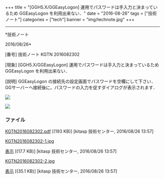 ﻿+++
title = "[GGH5.X/GGEasyLogon] 運用でパスワードは手入力と決まっているため GGEasyLogon を利用出来ない．"
date = "2016-08-26"
tags = ["技術ノート"]
categories = ["tech"]
banner = "img/technote.jpg"
+++

-----------------------------------------------------------------------------------------------------------------------------

*技術ノート

2016/08/26*


[番号]
技術ノート KGTN 2016082302

[現象]
[GGH5.X/GGEasyLogon] 運用でパスワードは手入力と決まっているため
GGEasyLogon を利用出来ない．

[説明]
GGEasyLogon
の接続先の設定画面でパスワードを空欄にして下さい．GGサーバーヘ接続後に，パスワードの入力を促すダイアログが表示されます．

![](http://techreport.kitasp.net/attachments/download/2978/KGTN2016082302-1.jpg)

![](http://techreport.kitasp.net/attachments/download/2979/KGTN2016082302-2.jpg)


### ファイル

 
 


[KGTN2016082302.pdf](http://techreport.kitasp.net/attachments/download/2977/KGTN2016082302.pdf)
 [(193 KB)] [kitasp 技術センター, 2016/08/26
13:57]

[KGTN2016082302-1.jpg](http://techreport.kitasp.net/attachments/download/2978/KGTN2016082302-1.jpg)

[表示](http://techreport.kitasp.net/attachments/2978/KGTN2016082302-1.jpg "表示")
 [(17.7 KB)] [kitasp 技術センター, 2016/08/26
13:57]

[KGTN2016082302-2.jpg](http://techreport.kitasp.net/attachments/download/2979/KGTN2016082302-2.jpg)

[表示](http://techreport.kitasp.net/attachments/2979/KGTN2016082302-2.jpg "表示")
 [(35.1 KB)] [kitasp 技術センター, 2016/08/26
13:57]


 


 

